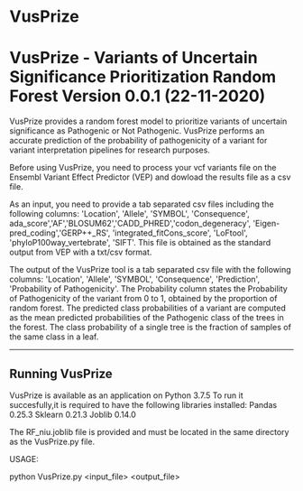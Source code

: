 # VusPrize

VusPrize - Variants of Uncertain Significance Prioritization Random Forest
Version 0.0.1 (22-11-2020)
===========================================================================

VusPrize provides a random forest model to prioritize variants of uncertain
significance as Pathogenic or Not Pathogenic. VusPrize performs an accurate
prediction of the probability of pathogenicity of a variant for variant 
interpretation pipelines for research purposes. 

Before using VusPrize, you need to process your vcf variants file on the
Ensembl Variant Effect Predictor (VEP) and dowload the results file as a csv
file. 

As an input, you need to provide a tab separated csv files including
the following columns: 'Location', 'Allele', 'SYMBOL', 'Consequence',
ada_score','AF','BLOSUM62','CADD_PHRED','codon_degeneracy',
'Eigen-pred_coding','GERP++_RS',  'integrated_fitCons_score', 'LoFtool', 'phyloP100way_vertebrate', 'SIFT'. This file is obtained as the standard 
output from VEP with a txt/csv format.

The output of the VusPrize tool is a tab separated csv file with the following 
columns: 'Location', 'Allele', 'SYMBOL', 'Consequence', 'Prediction', 
'Probability of Pathogenicity'.
The Probability column states the Probability of Pathogenicity of the variant
from 0 to 1, obtained by the proportion of random forest. The predicted class probabilities of a variant are computed as the mean predicted probabilities of 
the Pathogenic class of the trees in the forest. The class probability of a 
single tree is the fraction of samples of the same class in a leaf.

--------------------
Running VusPrize
--------------------

VusPrize is available as an application on Python 3.7.5 To run it 
succesfully,it is required to have the following libraries installed:
Pandas 0.25.3
Sklearn 0.21.3
Joblib 0.14.0

The RF_niu.joblib file is provided and must be located in the same directory as 
the VusPrize.py file.

USAGE:

python VusPrize.py <input_file> <output_file>
